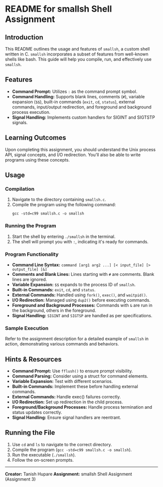 # README for smallsh Shell Assignment

## Introduction

This README outlines the usage and features of `smallsh`, a custom shell written in C. `smallsh` incorporates a subset of features from well-known shells like bash. This guide will help you compile, run, and effectively use `smallsh`.

## Features

- **Command Prompt:** Utilizes `:` as the command prompt symbol.
- **Command Handling:** Supports blank lines, comments (`#`), variable expansion (`$$`), built-in commands (`exit`, `cd`, `status`), external commands, input/output redirection, and foreground and background process execution.
- **Signal Handling:** Implements custom handlers for SIGINT and SIGTSTP signals.

## Learning Outcomes

Upon completing this assignment, you should understand the Unix process API, signal concepts, and I/O redirection. You'll also be able to write programs using these concepts.

## Usage

### Compilation

1. Navigate to the directory containing `smallsh.c`.
2. Compile the program using the following command:
   ```
   gcc -std=c99 smallsh.c -o smallsh
   ```

### Running the Program

1. Start the shell by entering `./smallsh` in the terminal.
2. The shell will prompt you with `:`, indicating it's ready for commands.

### Program Functionality

- **Command Line Syntax:** 
  `command [arg1 arg2 ...] [< input_file] [> output_file] [&]`
- **Comments and Blank Lines:** Lines starting with `#` are comments. Blank lines are ignored.
- **Variable Expansion:** `$$` expands to the process ID of `smallsh`.
- **Built-in Commands:** `exit`, `cd`, and `status`.
- **External Commands:** Handled using `fork()`, `exec()`, and `waitpid()`.
- **I/O Redirection:** Managed using `dup2()` before executing commands.
- **Foreground and Background Processes:** Commands with `&` are run in the background, others in the foreground.
- **Signal Handling:** `SIGINT` and `SIGTSP` are handled as per specifications.

### Sample Execution

Refer to the assignment description for a detailed example of `smallsh` in action, demonstrating various commands and behaviors.

## Hints & Resources

- **Command Prompt:** Use `fflush()` to ensure prompt visibility.
- **Command Parsing:** Consider using a struct for command elements.
- **Variable Expansion:** Test with different scenarios.
- **Built-in Commands:** Implement these before handling external commands.
- **External Commands:** Handle exec() failures correctly.
- **I/O Redirection:** Set up redirection in the child process.
- **Foreground/Background Processes:** Handle process termination and status updates correctly.
- **Signal Handling:** Ensure signal handlers are reentrant.

## Running the File

1. Use `cd` and `ls` to navigate to the correct directory.
2. Compile the program (`gcc -std=c99 smallsh.c -o smallsh`).
3. Run the executable (`./smallsh`).
4. Follow the on-screen prompts.

---

**Creator:** Tanish Hupare
**Assignment:** smallsh Shell Assignment (Assignment 3)
